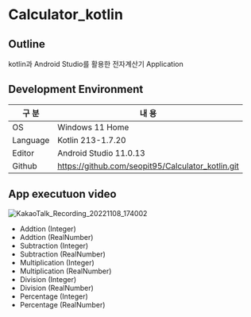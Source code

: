 # Calculator_kotlin

## Outline

kotlin과 Android Studio를 활용한 전자계산기 Application

## Development Environment 

| 구 분 | 내 용 |
| --- | --- |
| OS | Windows 11 Home |
| Language | Kotlin 213-1.7.20 |
| Editor | Android Studio 11.0.13 |
| Github | https://github.com/seopit95/Calculator_kotlin.git |

## App executuon video
![KakaoTalk_Recording_20221108_174002](https://user-images.githubusercontent.com/115531849/200516925-a222b5c5-27b7-40e0-966c-b53eb21c71ec.gif)

* Addtion (Integer)
* Addtion (RealNumber)
* Subtraction (Integer)
* Subtraction (RealNumber)
* Multiplication (Integer)
* Multiplication (RealNumber)
* Division (Integer)
* Division (RealNumber)
* Percentage (Integer)
* Percentage (RealNumber)
